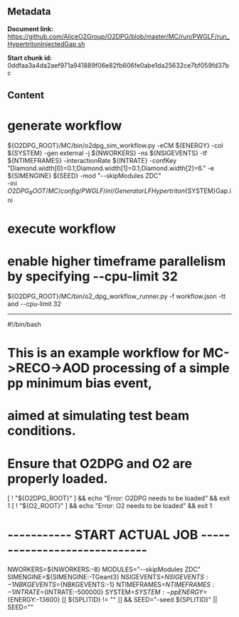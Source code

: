 ## Metadata

**Document link:** https://github.com/AliceO2Group/O2DPG/blob/master/MC/run/PWGLF/run_HypertritonInjectedGap.sh

**Start chunk id:** 0ddfaa3a4da2aef971a941889f06e82fb606fe0abe1da25632ce7bf059fd37bc

## Content

# generate workflow
${O2DPG_ROOT}/MC/bin/o2dpg_sim_workflow.py -eCM ${ENERGY} -col ${SYSTEM} -gen external -j ${NWORKERS} -ns ${NSIGEVENTS} -tf ${NTIMEFRAMES} -interactionRate ${INTRATE} -confKey "Diamond.width[0]=0.1;Diamond.width[1]=0.1;Diamond.width[2]=6." -e ${SIMENGINE} ${SEED} -mod "--skipModules ZDC" \
        -ini ${O2DPG_ROOT}/MC/config/PWGLF/ini/GeneratorLFHypertriton${SYSTEM}Gap.ini

# execute workflow
# enable higher timeframe parallelism by specifying --cpu-limit 32
${O2DPG_ROOT}/MC/bin/o2_dpg_workflow_runner.py -f workflow.json -tt aod --cpu-limit 32

---

#!/bin/bash

#
# This is an example workflow for MC->RECO->AOD processing of a simple pp minimum bias event,
# aimed at simulating test beam conditions.

# Ensure that O2DPG and O2 are properly loaded.
[ ! "${O2DPG_ROOT}" ] && echo "Error: O2DPG needs to be loaded" && exit 1
[ ! "${O2_ROOT}" ] && echo "Error: O2 needs to be loaded" && exit 1


# ----------- START ACTUAL JOB  -----------------------------

NWORKERS=${NWORKERS:-8}
MODULES="--skipModules ZDC"
SIMENGINE=${SIMENGINE:-TGeant3}
NSIGEVENTS=${NSIGEVENTS:-1}
NBKGEVENTS=${NBKGEVENTS:-1}
NTIMEFRAMES=${NTIMEFRAMES:-1}
INTRATE=${INTRATE:-500000}
SYSTEM=${SYSTEM:-pp}
ENERGY=${ENERGY:-13600}
[[ ${SPLITID} != "" ]] && SEED="-seed ${SPLITID}" || SEED=""
